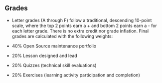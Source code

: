 ## Grades

- Letter grades (A through F) follow a traditional, descending 10-point scale, where the top 2 points earn a + and bottom 2 points earn a - for each letter grade. There is no extra credit nor grade inflation. Final grades are calculated with the following weights:

- 40% Open Source maintenance portfolio
- 20% Lesson designed and lead
- 20% Quizzes (technical skill evaluations)
- 20% Exercises (learning activity participation and completion)